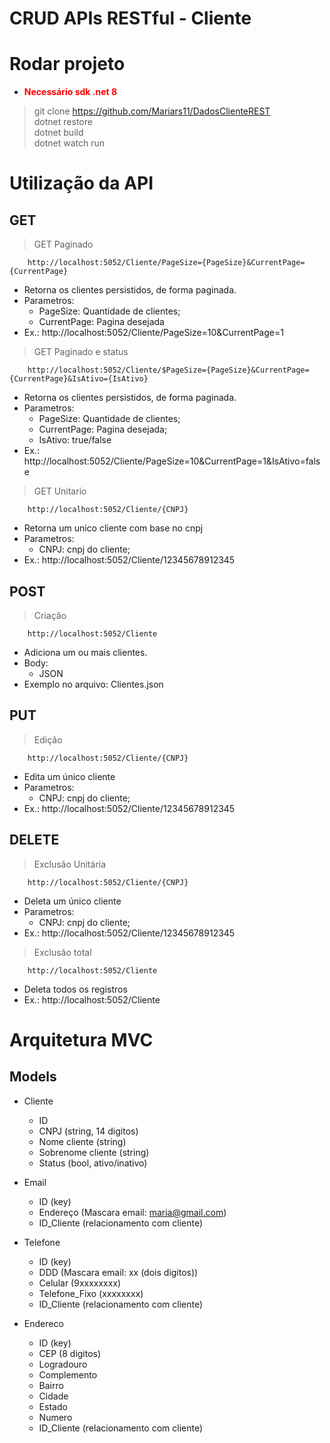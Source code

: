 # CRUD APIs RESTful - Cliente

# Rodar projeto
- <b style="color:red">Necessário sdk .net 8 </b> <br>
> git clone https://github.com/Mariars11/DadosClienteREST <br>
> dotnet restore <br>
> dotnet build <br>
> dotnet watch run <br>

# Utilização da API

## GET

> GET Paginado
```
    http://localhost:5052/Cliente/PageSize={PageSize}&CurrentPage={CurrentPage}
```
- Retorna os clientes persistidos, de forma paginada.
- Parametros:
    - PageSize: Quantidade de clientes;
    - CurrentPage: Pagina desejada
- Ex.: http://localhost:5052/Cliente/PageSize=10&CurrentPage=1

> GET Paginado e status
```
    http://localhost:5052/Cliente/$PageSize={PageSize}&CurrentPage={CurrentPage}&IsAtivo={IsAtivo}
```
- Retorna os clientes persistidos, de forma paginada.
- Parametros:
    - PageSize: Quantidade de clientes;
    - CurrentPage: Pagina desejada;
    - IsAtivo: true/false
- Ex.: http://localhost:5052/Cliente/PageSize=10&CurrentPage=1&IsAtivo=false

> GET Unitario
```
    http://localhost:5052/Cliente/{CNPJ}
```
- Retorna um unico cliente com base no cnpj
- Parametros:
    - CNPJ: cnpj do cliente;
- Ex.: http://localhost:5052/Cliente/12345678912345

## POST
> Criação
```
    http://localhost:5052/Cliente
```
- Adiciona um ou mais clientes.
- Body:
    - JSON
- Exemplo no arquivo: Clientes.json

## PUT
> Edição
```
    http://localhost:5052/Cliente/{CNPJ}
```
- Edita um único cliente
- Parametros:
    - CNPJ: cnpj do cliente;
- Ex.: http://localhost:5052/Cliente/12345678912345

## DELETE
> Exclusão Unitária
```
    http://localhost:5052/Cliente/{CNPJ}
```
- Deleta um único cliente
- Parametros:
    - CNPJ: cnpj do cliente;
- Ex.: http://localhost:5052/Cliente/12345678912345
> Exclusão total
```
    http://localhost:5052/Cliente
```
- Deleta todos os registros
- Ex.: http://localhost:5052/Cliente

# Arquitetura MVC
## Models
- Cliente
    - ID
    - CNPJ (string, 14 digitos)
    - Nome cliente (string)
    - Sobrenome cliente (string)
    - Status (bool, ativo/inativo)

- Email
    - ID (key)
    - Endereço (Mascara email: maria@gmail.com)
    - ID_Cliente (relacionamento com cliente)

- Telefone
    - ID (key)
    - DDD (Mascara email: xx (dois digitos))
    - Celular (9xxxxxxxx)
    - Telefone_Fixo (xxxxxxxx)
    - ID_Cliente (relacionamento com cliente)

- Endereco
    - ID (key)
    - CEP (8 digitos)
    - Logradouro 
    - Complemento
    - Bairro
    - Cidade
    - Estado
    - Numero
    - ID_Cliente (relacionamento com cliente)



